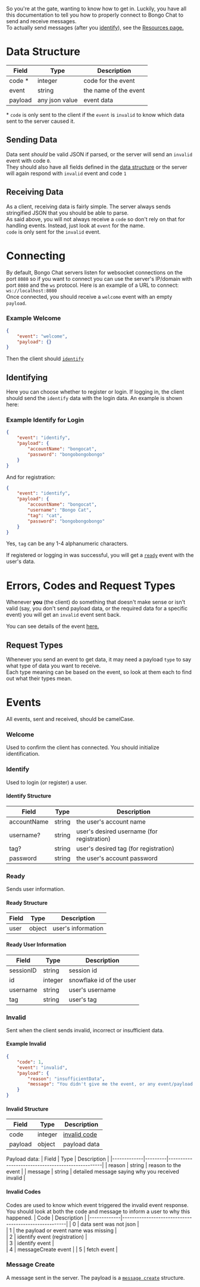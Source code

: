 So you're at the gate, wanting to know how to get in. Luckily, you have all this documentation to tell you how to properly connect to Bongo Chat to send and receive messages.  
To actually send messages (after you [identify](#identifying)), see the [Resources page.](Resources.md)  

# Data Structure
| Field   | Type           | Description           |
|---------|----------------|-----------------------|
| code *  | integer        | code for the event    |
| event   | string         | the name of the event |
| payload | any json value | event data            |  

\* `code` is only sent to the client if the `event` is `invalid` to know which data sent to the server caused it.

## Sending Data
Data sent *should* be valid JSON if parsed, or the server will send an `invalid` event with code `0`.  
They should also have all fields defined in the [data structure](#data-structure) or the server will again respond with `invalid` event and code `1`

## Receiving Data
As a client, receiving data is fairly simple. The server always sends stringified JSON that you should be able to parse.  
As said above, you will not always receive a `code` so don't rely on that for handling events. Instead, just look at `event` for the name.  
`code` is only sent for the `invalid` event.

# Connecting
By default, Bongo Chat servers listen for websocket connections on the port `8080` so if you want to connect you can use the server's IP/domain with port `8080` and the `ws` protocol. Here is an example of a URL to connect: `ws://localhost:8080`  
Once connected, you should receive a `welcome` event with an empty `payload`.  

### Example Welcome
```json
{
	"event": "welcome",
	"payload": {}
}
```  

Then the client should [`identify`](#identifying)  

## Identifying
Here you can choose whether to register or login. If logging in, the client should send the `identify` data with the login data. An example is shown here:  

### Example Identify for Login
```json
{
	"event": "identify",
	"payload": {
		"accountName": "bongocat",
		"password": "bongobongobongo"
	}
}
```  

And for registration:  
```json
{
	"event": "identify",
	"payload": {
		"accountName": "bongocat",
		"username": "Bongo Cat",
		"tag": "cat",
		"password": "bongobongobongo"
	}
}
``` 
Yes, `tag` can be any 1-4 alphanumeric characters.

If registered or logging in was successful, you will get a [`ready`](#ready) event with the user's data.  

# Errors, Codes and Request Types
Whenever **you** (the client) do something that doesn't make sense or isn't valid (say, you don't send payload data, or the required data for a specific event) you will get an `invalid` event sent back.  

You can see details of the event [here.](#invalid)  

## Request Types
Whenever you send an event to get data, it may need a payload `type` to say what type of data you want to receive.  
Each type meaning can be based on the event, so look at them each to find out what their types mean.  

# Events
All events, sent and received, should be camelCase.  

### Welcome
Used to confirm the client has connected. You should initialize identification.  

### Identify
Used to login (or register) a user.

#### Identify Structure
| Field       | Type   | Description                                |
|-------------|--------|--------------------------------------------|
| accountName | string | the user's account name                    |
| username?   | string | user's desired username (for registration) |
| tag?        | string | user's desired tag (for registration)      |
| password    | string | the user's account password                |  

### Ready
Sends user information.  

#### Ready Structure
| Field       | Type   | Description                                |
|-------------|--------|--------------------------------------------|
| user        | object | user's information                         |  

#### Ready User Information
| Field       | Type    | Description                                |
|-------------|---------|--------------------------------------------|
| sessionID   | string  | session id                                 |  
| id          | integer | snowflake id of the user                   |  
| username    | string  | user's username                            |
| tag         | string  | user's tag                                 |  

### Invalid
Sent when the client sends invalid, incorrect or insufficient data.  

#### Example Invalid 
```json
{
	"code": 1,
	"event": "invalid",
	"payload": {
		"reason": "insufficientData",
		"message": "You didn't give me the event, or any event/payload data."
	}
}
```  

#### Invalid Structure
| Field       | Type    | Description                                |
|-------------|---------|--------------------------------------------|
| code        | integer | [invalid code](#invalid-codes)             |  
| payload     | object  | payload data                               |  

Payload data:
| Field       | Type    | Description                                      |
|-------------|---------|--------------------------------------------------|
| reason      | string  | reason to the event                              |
| message     | string  | detailed message saying why you received invalid |  

#### Invalid Codes
Codes are used to know which event triggered the invalid event response. You should look at both the code and message to inform a user to why this happened.
| Code        | Description                                          |
|-------------|------------------------------------------------------|
| 0           | data sent was not json                               |  
| 1           | the payload or event name was missing                |  
| 2           | identify event (registration)                        |  
| 3           | identify event                                       |  
| 4           | messageCreate event                                  | 
| 5           | fetch event                                          |   

### Message Create
A message sent in the server. The payload is a [`message create`](Resources/Message.md#message-create-structure) structure.  

